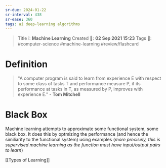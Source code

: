 ```yaml
---
sr-due: 2024-01-22
sr-interval: 438
sr-ease: 360
tags: ai deep-learning algorithms
---
```


> Title ❕: **Machine Learning**
> Created 📅: **02 Sep 2021 15:23**
  Tags 📎: #computer-science #machine-learning #review/flashcard 

# Definition
> "A computer program is said to learn from experience E with respect to some class of tasks T and performance measure P, if its performance at tasks in T, as measured by P, improves with experience E." - **Tom Mitchell**

# Black Box
Machine learning attempts to approximate some functional system, some black box. It does this by optmizing the performance (and hence the similiarity to the functional system) using examples (*more precisely, this is supervised machine learning as the function must have input/output pairs to learn*)

[[Types of Learning]]